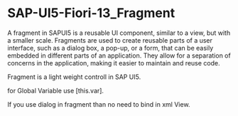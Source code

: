# SAP-UI5-Fiori-13_Fragment
A fragment in SAPUI5 is a reusable UI component, similar to a view, but with a smaller scale. Fragments are used to create reusable parts of a user interface, such as a dialog box, a pop-up, or a form, that can be easily embedded in different parts of an application. They allow for a separation of concerns in the application, making it easier to maintain and reuse code.

Fragment is a light weight controll in SAP UI5.

for Global Variable use [this.var].

If you use dialog in fragment than no need to bind in xml View.